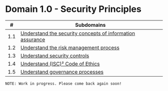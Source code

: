 # Domain 1.0 - Security Principles

| # | Subdomains   | 
|---|---|
|1.1 | [Understand the security concepts of information assurance](https://github.com/erich-tech/ISC2_CC_Notes/tree/main/Domain_1#readme) |
|1.2 | [Understand the risk management process](https://github.com/erich-tech/ISC2_CC_Notes/tree/main/Domain_1#readme) |
|1.3 | [Understand security controls](https://github.com/erich-tech/ISC2_CC_Notes/tree/main/Domain_1#readme) |
|1.4 | [Understand (ISC)² Code of Ethics](https://github.com/erich-tech/ISC2_CC_Notes/tree/main/Domain_1#readme) |
|1.5 | [Understand governance processes](https://github.com/erich-tech/ISC2_CC_Notes/tree/main/Domain_1#readme) |
```
NOTE: Work in progress. Please come back again soon! 
```

